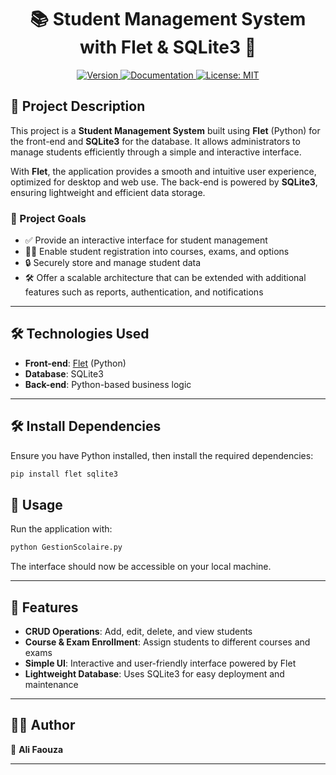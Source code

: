 <h1 align="center">📚 Student Management System with Flet & SQLite3 👋</h1>

<p align="center">
  <a href="#" target="_blank">
    <img alt="Version" src="https://img.shields.io/badge/version-1.0.0-blue.svg">
  </a>
  <a href="#" target="_blank">
    <img alt="Documentation" src="https://img.shields.io/badge/documentation-yes-brightgreen.svg" />
  </a>
  <a href="#" target="_blank">
    <img alt="License: MIT" src="https://img.shields.io/badge/License-MIT-yellow.svg" />
  </a>
</p>

## 📝 Project Description  
This project is a **Student Management System** built using **Flet** (Python) for the front-end and **SQLite3** for the database. It allows administrators to manage students efficiently through a simple and interactive interface.  

With **Flet**, the application provides a smooth and intuitive user experience, optimized for desktop and web use. The back-end is powered by **SQLite3**, ensuring lightweight and efficient data storage.  

### 🎯 Project Goals  
- ✅ Provide an interactive interface for student management  
- 👨‍🎓 Enable student registration into courses, exams, and options  
- 🔒 Securely store and manage student data  
- 🛠️ Offer a scalable architecture that can be extended with additional features such as reports, authentication, and notifications  

---

## 🛠️ Technologies Used
- **Front-end**: [Flet](https://flet.dev/) (Python)
- **Database**: SQLite3
- **Back-end**: Python-based business logic

---

## 🛠️ Install Dependencies  
Ensure you have Python installed, then install the required dependencies:  
```sh
pip install flet sqlite3
```

## 🚀 Usage  
Run the application with:  
```sh
python GestionScolaire.py
```

The interface should now be accessible on your local machine.

---

## 💪 Features
- **CRUD Operations**: Add, edit, delete, and view students
- **Course & Exam Enrollment**: Assign students to different courses and exams
- **Simple UI**: Interactive and user-friendly interface powered by Flet
- **Lightweight Database**: Uses SQLite3 for easy deployment and maintenance

---

## 👩‍💻 Author  
👤 **Ali Faouza**  

---